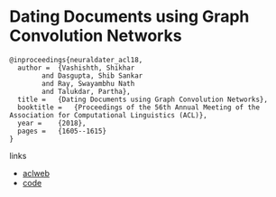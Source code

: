 # Dating Documents using Graph Convolution Networks

```
@inproceedings{neuraldater_acl18,
  author = 	{Vashishth, Shikhar
		and Dasgupta, Shib Sankar
		and Ray, Swayambhu Nath
		and Talukdar, Partha},
  title = 	{Dating Documents using Graph Convolution Networks},
  booktitle = 	{Proceedings of the 56th Annual Meeting of the Association for Computational Linguistics (ACL)},
  year = 	{2018},
  pages = 	{1605--1615}
}
```

links
- [aclweb](https://www.aclweb.org/anthology/P18-1149/)
- [code](https://github.com/malllabiisc/NeuralDater)
